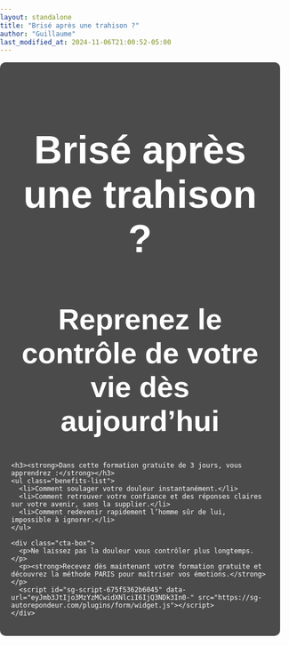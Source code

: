 ```yaml
---
layout: standalone
title: "Brisé après une trahison ?"
author: "Guillaume"
last_modified_at: 2024-11-06T21:00:52-05:00
---
```


<html lang="fr">
<head>
  <meta charset="UTF-8">
  <meta name="viewport" content="width=device-width, initial-scale=1.0">
  <title>Reprenez le contrôle</title>
  <style>
    body {
      margin: 0;
      padding: 0;
      font-family: Arial, sans-serif;
      background: url('/images/Brise-tes-chaines_edited.jpg') no-repeat center center fixed;
      background-size: cover;
      color: #fff;
    }
    .content-container {
      position: relative;
      max-width: 800px;
      margin: 0 auto;
      padding: 20px;
      background-color: rgba(0, 0, 0, 0.7);
      border-radius: 10px;
    }
    .title-background {
      text-align: center;
      font-size: 2.5em;
      font-weight: bold;
      margin-bottom: 20px;
    }
    .benefits-list {
      padding: 15px;
      margin: 20px 0;
      background-color: rgba(200, 240, 200, 0.9);
      border-radius: 10px;
      color: #000;
      font-size: 1.1em;
    }
    .benefits-list li {
      margin-bottom: 10px;
      list-style: none;
    }
    .benefits-list li:before {
      content: "✔";
      color: green;
      margin-right: 10px;
    }
    .cta-box {
      text-align: center;
      margin: 30px 0;
      padding: 20px;
      color: #000;
      background-color: rgba(200, 240, 200, 0.9);
      border-radius: 10px;
    }
    .cta-box button {
      font-size: 1.2em;
      color: #fff;
      background-color: #d9534f;
      border: none;
      border-radius: 5px;
      padding: 10px 20px;
      cursor: pointer;
    }
    .cta-box button:hover {
      background-color: #c9302c;
    }
    iframe {
      display: block;
      margin: 20px auto;
      border-radius: 10px;
    }
  </style>
</head>
<body>
  <div class="content-container">
    <div class="title-background">
      <h1>Brisé après une trahison ?</h1>
      <h2>Reprenez le contrôle de votre vie dès aujourd’hui</h2>
    </div>

    <h3><strong>Dans cette formation gratuite de 3 jours, vous apprendrez :</strong></h3>
    <ul class="benefits-list">
      <li>Comment soulager votre douleur instantanément.</li>
      <li>Comment retrouver votre confiance et des réponses claires sur votre avenir, sans la supplier.</li>
      <li>Comment redevenir rapidement l’homme sûr de lui, impossible à ignorer.</li>
    </ul>

    <div class="cta-box">
      <p>Ne laissez pas la douleur vous contrôler plus longtemps.</p>
      <p><strong>Recevez dès maintenant votre formation gratuite et découvrez la méthode PARIS pour maîtriser vos émotions.</strong></p>
      <script id="sg-script-675f5362b6045" data-url="eyJmb3JtIjo3MzYzMCwidXNlciI6IjQ3NDk3In0-" src="https://sg-autorepondeur.com/plugins/form/widget.js"></script>
    </div>

  </div>
</body>
</html>
